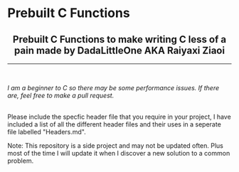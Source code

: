 # Prebuilt C Functions

<div align="center">
    <h2>
        Prebuilt C Functions to make writing C less of a pain made by DadaLittleOne AKA Raiyaxi Ziaoi
    </h2>
</div>
<hr>
<br/>
<p><i>
    I am a beginner to C so there may be some performance issues. If there are, feel free to make a pull request.
</p></i>
<br/>
Please include the specfic header file that you require in your project, I have included a list of all the different header files and their uses in a seperate file labelled "Headers.md".

Note: This repository is a side project and may not be updated often. Plus most of the time I will update it when I discover a new solution to a common problem.
